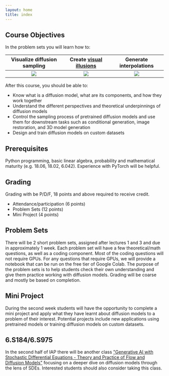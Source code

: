 ```yaml
---
layout: home
title: index
---
```


## Course Objectives

In the problem sets you will learn how to:

| Visualize diffusion sampling | Create [visual illusions][va-link] | Generate interpolations |
|:----------------------------:|:----------------------------------:|:-----------------------:|
| ![][flow-img]                | ![][rot-img]                       | ![][intp-img]           |


After this course, you should be able to:
 - Know what is a diffusion model, what are its components, and how they work together
 - Understand the different perspectives and theoretical underpinnings of diffusion models
 - Control the sampling process of pretrained diffusion models and use them for downstream tasks such as conditional generation, image restoration, and 3D model generation
 - Design and train diffusion models on custom datasets


## Prerequisites

Python programming, basic linear algebra, probability and mathematical maturity (e.g. 18.06, 18.02, 6.042). Experience with PyTorch will be helpful.

## Grading

Grading with be P/D/F, 18 points and above required to receive credit.
 - Attendance/participation (6 points)
 - Problem Sets (12 points)
 - Mini Project (4 points)

## Problem Sets

There will be 2 short problem sets, assigned after lectures 1 and 3 and due in approximately 1 week. Each problem set will have a few theoretical/math questions, as well as a coding component. Most of the coding questions will not require GPUs. For any questions that require GPUs, we will provide a notebook that can be run on the free tier of Google Colab. The purpose of the problem sets is to help students check their own understanding and give them practice working with diffusion models. Grading will be coarse and mostly be based on completion.

## Mini Project

During the second week students will have the opportunity to complete a mini project and apply what they have learnt about diffusion models to a problem of their interest. Potential projects include new applications using pretrained models or training diffusion models on custom datasets.

## 6.S184/6.S975

In the second half of IAP there will be another class ["Generative AI with Stochastic Differential Equations - Theory and Practice of Flow and Diffusion Models"](https://www.eecs.mit.edu/academics/iap-offerings/iap-2025/#:~:text=6.S184) focusing on a deeper dive on diffusion models through the lens of SDEs. Interested students should also consider taking this class.


[flow-img]: /_images/demos/flow_anim_small.gif
[intp-img]: /_images/demos/interpolation.gif
[rot-img]:  /_images/demos/rotation.gif
[va-link]:  https://dangeng.github.io/visual_anagrams/
